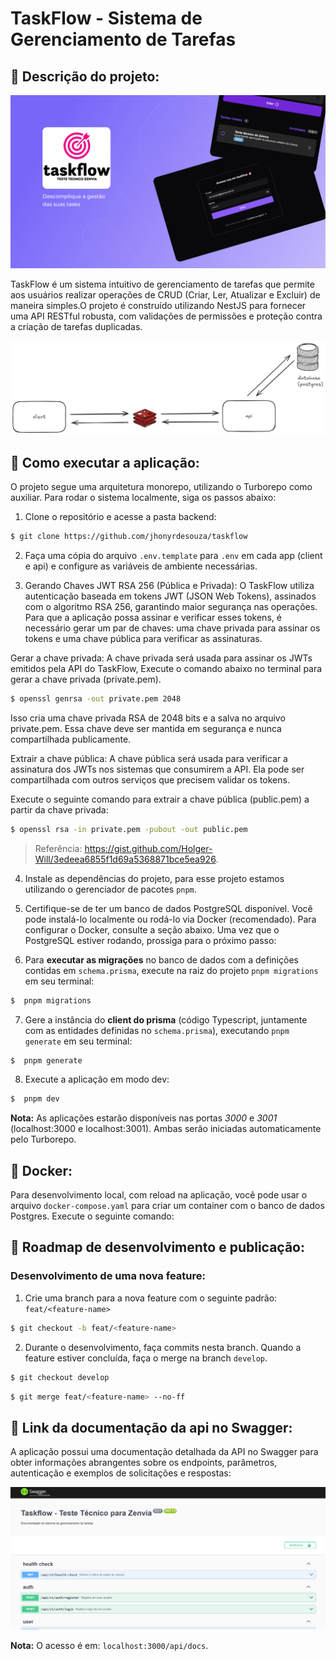# TaskFlow - Sistema de Gerenciamento de Tarefas

## 🎯 **Descrição do projeto:**

![cover](./images/cover.png)

TaskFlow é um sistema intuitivo de gerenciamento de tarefas que permite aos usuários realizar operações de CRUD (Criar, Ler, Atualizar e Excluir) de maneira simples.O projeto é construído utilizando NestJS para fornecer uma API RESTful robusta, com validações de permissões e proteção contra a criação de tarefas duplicadas.

![architecture](./images/architecture.png)

## 🐛 **Como executar a aplicação:**

O projeto segue uma arquitetura monorepo, utilizando o Turborepo como auxiliar. Para rodar o sistema localmente, siga os passos abaixo:

1. Clone o repositório e acesse a pasta backend:

```bash
$ git clone https://github.com/jhonyrdesouza/taskflow
```

2. Faça uma cópia do arquivo `.env.template` para `.env` em cada app (client e api) e configure as variáveis de ambiente necessárias.

3. Gerando Chaves JWT RSA 256 (Pública e Privada): O TaskFlow utiliza autenticação baseada em tokens JWT (JSON Web Tokens), assinados com o algoritmo RSA 256, garantindo maior segurança nas operações. Para que a aplicação possa assinar e verificar esses tokens, é necessário gerar um par de chaves: uma chave privada para assinar os tokens e uma chave pública para verificar as assinaturas.

Gerar a chave privada: A chave privada será usada para assinar os JWTs emitidos pela API do TaskFlow, Execute o comando abaixo no terminal para gerar a chave privada (private.pem).

```bash
$ openssl genrsa -out private.pem 2048
```

Isso cria uma chave privada RSA de 2048 bits e a salva no arquivo private.pem. Essa chave deve ser mantida em segurança e nunca compartilhada publicamente.

Extrair a chave pública: A chave pública será usada para verificar a assinatura dos JWTs nos sistemas que consumirem a API. Ela pode ser compartilhada com outros serviços que precisem validar os tokens.

Execute o seguinte comando para extrair a chave pública (public.pem) a partir da chave privada:

```bash
$ openssl rsa -in private.pem -pubout -out public.pem
```

> Referência: https://gist.github.com/Holger-Will/3edeea6855f1d69a5368871bce5ea926.

4. Instale as dependências do projeto, para esse projeto estamos utilizando o gerenciador de pacotes `pnpm`.

5. Certifique-se de ter um banco de dados PostgreSQL disponível. Você pode instalá-lo localmente ou rodá-lo via Docker (recomendado). Para configurar o Docker, consulte a seção abaixo. Uma vez que o PostgreSQL estiver rodando, prossiga para o próximo passo:

6. Para **executar as migrações** no banco de dados com a definições contidas em `schema.prisma`, execute na raiz do projeto `pnpm migrations` em seu terminal:

```bash
$  pnpm migrations
```

7. Gere a instância do **client do prisma** (código Typescript, juntamente com as entidades definidas no `schema.prisma`), executando `pnpm generate` em seu terminal:

```bash
$  pnpm generate
```

8. Execute a aplicação em modo dev:

```bash
$  pnpm dev
```

**Nota:** As aplicações estarão disponíveis nas portas _3000_ e _3001_ (localhost:3000 e localhost:3001). Ambas serão iniciadas automaticamente pelo Turborepo.

## 🐳 **Docker:**

Para desenvolvimento local, com reload na aplicação, você pode usar o arquivo `docker-compose.yaml` para criar um container com o banco de dados Postgres. Execute o seguinte comando:

## 🚀 **Roadmap de desenvolvimento e publicação:**

### Desenvolvimento de uma nova feature:

1. Crie uma branch para a nova feature com o seguinte padrão: `feat/<feature-name>`

```bash
$ git checkout -b feat/<feature-name>
```

2. Durante o desenvolvimento, faça commits nesta branch. Quando a feature estiver concluída, faça o merge na branch `develop`.

```bash
$ git checkout develop
```

```bash
$ git merge feat/<feature-name> --no-ff
```

## 🔗 **Link da documentação da api no Swagger:**

A aplicação possui uma documentação detalhada da API no Swagger para obter informações abrangentes sobre os endpoints, parâmetros, autenticação e exemplos de solicitações e respostas:

![swagger](./images/swagger.png)

**Nota:** O acesso é em: `localhost:3000/api/docs`.

